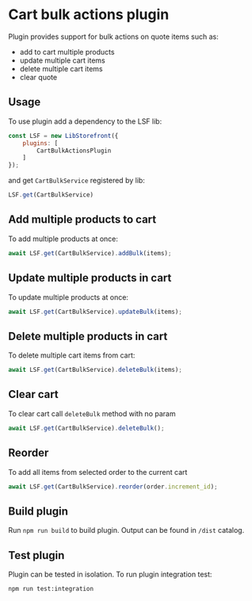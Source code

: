 # Cart bulk actions plugin
Plugin provides support for bulk actions on quote items such as:
- add to cart multiple products
- update multiple cart items
- delete multiple cart items
- clear quote

## Usage
To use plugin add a dependency to the LSF lib:
```javascript
const LSF = new LibStorefront({
    plugins: [
        CartBulkActionsPlugin
    ]
});
```

and get `CartBulkService` registered by lib:
```javascript
LSF.get(CartBulkService)
```

## Add multiple products to cart
To add multiple products at once:
```javascript
await LSF.get(CartBulkService).addBulk(items);
```

## Update multiple products in cart
To update multiple products at once:
```javascript
await LSF.get(CartBulkService).updateBulk(items);
```

## Delete multiple products in cart
To delete multiple cart items from cart:
```javascript
await LSF.get(CartBulkService).deleteBulk(items);
```

## Clear cart
To clear cart call `deleteBulk` method with no param
```javascript
await LSF.get(CartBulkService).deleteBulk();
```

## Reorder
To add all items from selected order to the current cart
```javascript
await LSF.get(CartBulkService).reorder(order.increment_id);
```

## Build plugin
Run `npm run build` to build plugin.
Output can be found in `/dist` catalog.

## Test plugin
Plugin can be tested in isolation. To run plugin integration test:
```shell script
npm run test:integration
```
